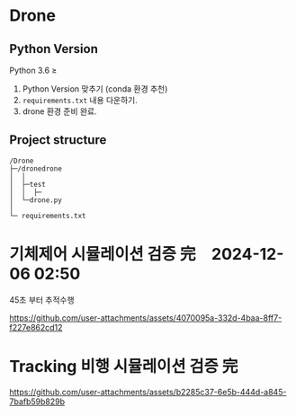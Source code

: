 # Drone
## Python Version
Python 3.6 ≥
1. Python Version 맞추기 (conda 환경 추천)
2. `requirements.txt` 내용 다운하기.
3. drone 환경 준비 완료.

## Project structure
```
/Drone
├─/dronedrone
│  │
│  ├─test
│  │  ├─
│  └─drone.py
│
└─ requirements.txt
```

# 기체제어 시뮬레이션 검증 完　2024-12-06 02:50
45초 부터 추적수행  

https://github.com/user-attachments/assets/4070095a-332d-4baa-8ff7-f227e862cd12

# Tracking 비행 시뮬레이션 검증 完 
https://github.com/user-attachments/assets/b2285c37-6e5b-444d-a845-7bafb59b829b



